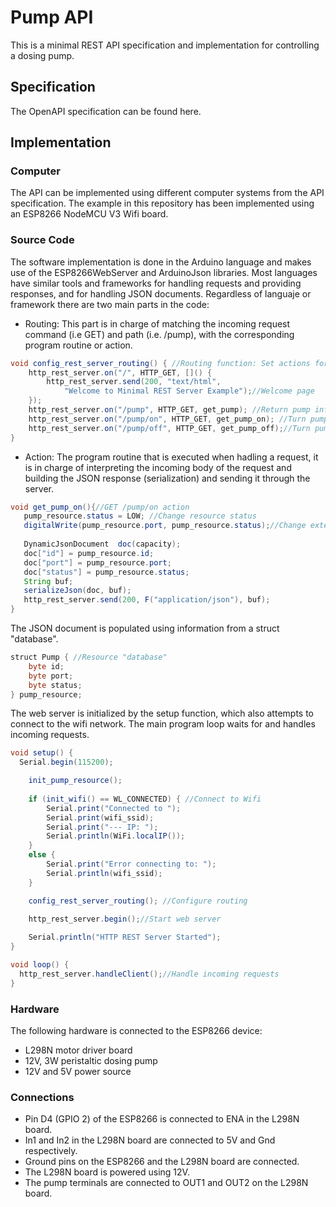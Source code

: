 # Pump API
This is a minimal REST API specification and implementation for controlling a dosing pump.

## Specification
The OpenAPI specification can be found here.

## Implementation

### Computer
The API can be implemented using different computer systems from the API specification. The example in this repository has been implemented using an ESP8266 NodeMCU V3 Wifi board.

### Source Code
The software implementation is done in the Arduino language and makes use of the ESP8266WebServer and ArduinoJson libraries.
Most languages have similar tools and frameworks for handling requests and providing 
responses, and for handling JSON documents. Regardless of languaje or framework there are two main parts in the code:

* Routing: This part is in charge of matching the incoming request command (i.e GET) and path (i.e. /pump), with the corresponding program routine or action.

```java
void config_rest_server_routing() { //Routing function: Set actions for incoming commands and locations
    http_rest_server.on("/", HTTP_GET, []() {
        http_rest_server.send(200, "text/html",
            "Welcome to Minimal REST Server Example");//Welcome page
    });
    http_rest_server.on("/pump", HTTP_GET, get_pump); //Return pump info
    http_rest_server.on("/pump/on", HTTP_GET, get_pump_on); //Turn pump on and return status
    http_rest_server.on("/pump/off", HTTP_GET, get_pump_off);//Turn pump off and return status
}
```
* Action: The program routine that is executed when hadling a request, it is in charge of interpreting the incoming body of the request and building the JSON response (serialization) and sending it through the server.

```java
void get_pump_on(){//GET /pump/on action
   pump_resource.status = LOW; //Change resource status
   digitalWrite(pump_resource.port, pump_resource.status);//Change external pin status
   
   DynamicJsonDocument  doc(capacity);
   doc["id"] = pump_resource.id;
   doc["port"] = pump_resource.port;
   doc["status"] = pump_resource.status;
   String buf;
   serializeJson(doc, buf);
   http_rest_server.send(200, F("application/json"), buf);
}
```
The JSON document is populated using information from a  struct "database".
```java
struct Pump { //Resource "database"
    byte id;
    byte port;
    byte status;
} pump_resource;
```

The web server is initialized by the setup function, which also attempts to connect to the wifi network. The main program loop waits for and handles incoming requests.

```java
void setup() {
  Serial.begin(115200);

    init_pump_resource();
    
    if (init_wifi() == WL_CONNECTED) { //Connect to Wifi
        Serial.print("Connected to ");
        Serial.print(wifi_ssid);
        Serial.print("--- IP: ");
        Serial.println(WiFi.localIP());
    }
    else {
        Serial.print("Error connecting to: ");
        Serial.println(wifi_ssid);
    }

    config_rest_server_routing(); //Configure routing

    http_rest_server.begin();//Start web server
    
    Serial.println("HTTP REST Server Started");
}

void loop() {
  http_rest_server.handleClient();//Handle incoming requests
}
```



### Hardware
The following hardware is connected to the ESP8266 device:
* L298N motor driver board
* 12V, 3W peristaltic dosing pump
* 12V and 5V power source

### Connections
* Pin D4 (GPIO 2) of the ESP8266 is connected to ENA in the L298N board.
* In1 and In2 in the L298N board are connected to 5V and Gnd respectively.
* Ground pins on the ESP8266 and the L298N board are connected.
* The L298N board is powered using 12V.
* The pump terminals are connected to OUT1 and OUT2 on the L298N board.



